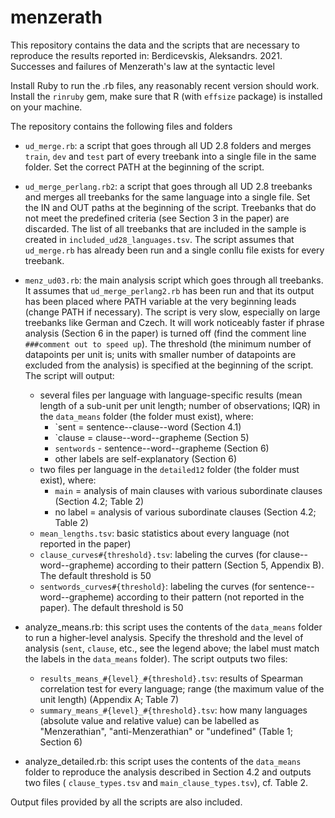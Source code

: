 # menzerath
 This repository contains the data and the scripts that are necessary to reproduce the results reported in: Berdicevskis, Aleksandrs. 2021. Successes and failures of Menzerath's law at the syntactic level

Install Ruby to run the .rb files, any reasonably recent version should work. Install the `rinruby` gem, make sure that R (with `effsize` package) is installed on your machine.

The repository contains the following files and folders 

- `ud_merge.rb`: a script that goes through all UD 2.8 folders and merges `train`, `dev` and `test` part of every treebank into a single file in the same folder. Set the correct PATH at the beginning of the script.

- `ud_merge_perlang.rb2`: a script that goes through all UD 2.8 treebanks and merges all treebanks for the same language into a single file. Set the IN and OUT paths at the beginning of the script. Treebanks that do not meet the predefined criteria (see Section 3 in the paper) are discarded. The list of all treebanks that are included in the sample is created in `included_ud28_languages.tsv`. The script assumes that `ud_merge.rb` has already been run and a single conllu file exists for every treebank.

- `menz_ud03.rb`: the main analysis script which goes through all treebanks. It assumes that `ud_merge_perlang2.rb` has been run and that its output has been placed where PATH variable at the very beginning leads (change PATH if necessary). The script is very slow, especially on large treebanks like German and Czech. It will work noticeably faster if phrase analysis (Section 6 in the paper) is turned off (find the comment line `###comment out to speed up`). The threshold (the minimum number of datapoints per unit is; units with smaller number of datapoints are excluded from the analysis) is specified at the beginning of the script. The script will output:
    - several files per language with language-specific results (mean length of a sub-unit per unit length; number of observations; IQR) in the `data_means` folder (the folder must exist), where:
        - `sent = sentence--clause--word (Section 4.1)
        - `clause = clause--word--grapheme (Section 5)
        - `sentwords` - sentence--word--grapheme (Section 6)
        - other labels are self-explanatory (Section 6)
    - two files per language in the `detailed12` folder (the folder must exist), where:
        - `main` = analysis of main clauses with various subordinate clauses (Section 4.2; Table 2)
        - no label = analysis of various subordinate clauses (Section 4.2; Table 2)
    - `mean_lengths.tsv`: basic statistics about every language (not reported in the paper)
    - `clause_curves#{threshold}.tsv`: labeling the curves (for clause--word--grapheme) according to their pattern (Section 5, Appendix B). The default threshold is 50
    - `sentwords_curves#{threshold}`: labeling the curves (for sentence--word--grapheme) according to their pattern (not reported in the paper). The default threshold is 50

- analyze_means.rb: this script uses the contents of the `data_means` folder to run a higher-level analysis. Specify the threshold and the level of analysis (`sent`, `clause`, etc., see the legend above; the label must match the labels in the `data_means` folder). The script outputs two files: 
    - `results_means_#{level}_#{threshold}.tsv`: results of Spearman correlation test for every language; range (the maximum value of the unit length) (Appendix A; Table 7)
    - `summary_means_#{level}_#{threshold}.tsv`: how many languages (absolute value and relative value) can be labelled as "Menzerathian", "anti-Menzerathian" or "undefined" (Table 1; Section 6)
    
- analyze_detailed.rb: this script uses the contents of the `data_means` folder to reproduce the analysis described in Section 4.2 and outputs two files (    `clause_types.tsv` and `main_clause_types.tsv`), cf. Table 2.

Output files provided by all the scripts are also included.
